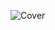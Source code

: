 ![Cover](https://github.com/NicolasBrondin/NicolasBrondin/blob/main/Screenshot_20220113-202843_Photos.jpg)

